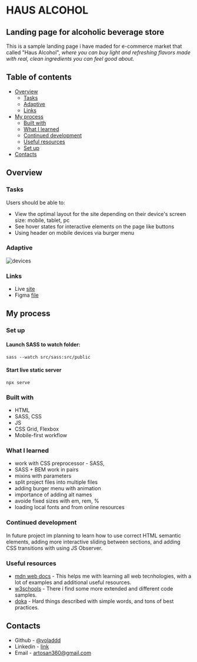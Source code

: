 # HAUS ALCOHOL

## Landing page for alcoholic beverage store

This is a sample landing page i have maded for e-commerce market that called "Haus Alcohol", _where you can buy light and refreshing flavors made with real, clean ingredients you can feel good about._

## Table of contents

- [Overview](#overview)
  - [Tasks](#tasks)
  - [Adaptive](#adaptive)
  - [Links](#links)
- [My process](#my-process)
  - [Built with](#built-with)
  - [What I learned](#what-i-learned)
  - [Continued development](#continued-development)
  - [Useful resources](#useful-resources)
  - [Set up](#set-up)
- [Contacts](#contacts)

## Overview

### Tasks

Users should be able to:

- View the optimal layout for the site depending on their device's screen size: mobile, tablet, pc
- See hover states for interactive elements on the page like buttons
- Using header on mobile devices via burger menu

### Adaptive

![devices](./overview/devices.png)

### Links

- Live [site](https://voladdd.github.io/lgp-haus-alcohol/)
- Figma [file](https://www.figma.com/file/cS3zuwFzFcTpgVnKPwLgHh/Haus?node-id=0%3A1)

## My process

### Set up

#### Launch SASS to watch folder:

`sass --watch src/sass:src/public`

#### Start live static server

`npx serve`

### Built with

- HTML
- SASS, CSS
- JS
- CSS Grid, Flexbox
- Mobile-first workflow

### What I learned

- work with CSS preprocessor - SASS,
- SASS + BEM work in pairs
- mixins with parameters
- split project files into multiple files
- adding burger menu with animation
- importance of adding alt names
- avoide fixed sizes with em, rem, %
- loading local fonts and from online resources

### Continued development

In future project im planning to learn how to use correct HTML semantic elements, adding more interactive sliding between sections, and adding CSS transitions with using JS Observer.

### Useful resources

- [mdn web docs](https://developer.mozilla.org/) - This helps me with learning all web tecnhologies, with a lot of examples and additional useful resources.
- [w3schools](https://www.w3schools.com/) - There i find some more extended and different code samples.
- [doka](https://doka.guide/) - Hard things described with simple words, and tons of best practices.

## Contacts

- Github - [@voladdd](https://github.com/voladdd)
- Linkedin - [link](https://www.linkedin.com/in/vlad-selivanov-190725212/)
- Email - artosan360@gmail.com
